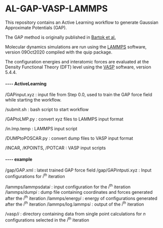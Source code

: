 # AL-GAP-VASP-LAMMPS

This repository contains an Active Learning workflow to generate Gaussian Approximate Potentials (GAP).

The GAP method is originally published in [Bartok et al.](https://journals.aps.org/prl/abstract/10.1103/PhysRevLett.104.136403)

Molecular dynamics simulations are run using the [LAMMPS](https://www.lammps.org/#gsc.tab=0) software, version 09Oct2020 compiled with the quip package.

The configuration energies and interatomic forces are evaluated at the Density Functional Theory (DFT) level using the [VASP](https://www.vasp.at/) software, version 5.4.4.

#### ---- ActiveLearning
/GAPinput.xyz : input file from Step 0.0, used to train the GAP force field while starting the workflow.

/submit.sh : bash script to start workflow

/GAPtoLMP.py : convert xyz files to LAMMPS input format

/in.lmp.temp : LAMMPS input script

/DUMPtoPOSCAR.py : convert dump files to VASP input format

/INCAR, /KPOINTS, /POTCAR : VASP input scripts

#### ---- example
/gap/GAP.xml : latest trained GAP force field
/gap/GAPintput$i$.xyz : Input configurations for $i$<sup>th</sup> iteration

/lammps/lammpsdata$i$ : input configuration for the $i$<sup>th</sup> iteration
/lammps/dump$i$ : dump file containing coordinates and forces generated after the $i$<sup>th</sup> iteration
/lammps/energy$i$ : energy of configurations generated after the $i$<sup>th</sup> iteration
/lammps/log.lammps$i$ : output of the $i$<sup>th</sup> iteration


/vasp/$i$ : directory containing data from single point calculations for $n$ configurations selected in the $i$<sup>th</sup> iteration


